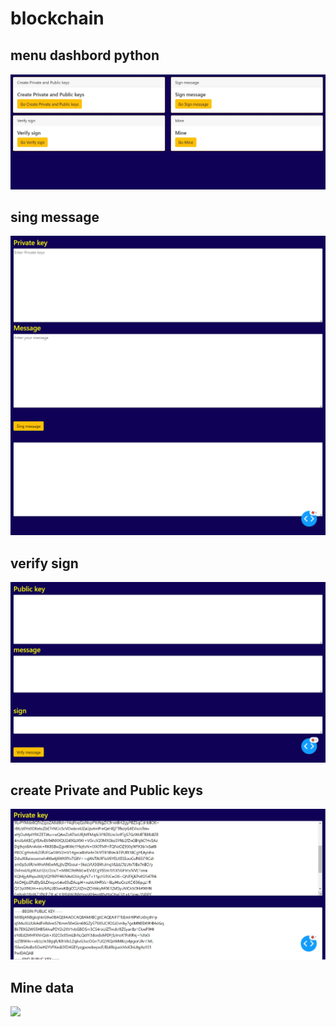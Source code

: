 <h1>blockchain</h1>
<h2> menu dashbord python </h2>
<img src="../description/menu.jpg"/>
<br/>
<h2>sing message</h2>
<img src="../description/Sign_message.png"/>
<br/>
<h2>verify sign</h2>
<img src="../description/Verify.png"/>
<br/>
<h2>create Private and Public keys</h2>
<img src="../description/private_and_public_keys.jpg"/>
<h2>Mine data</h2>
<img src="../description/Mine.png.jpg"/>